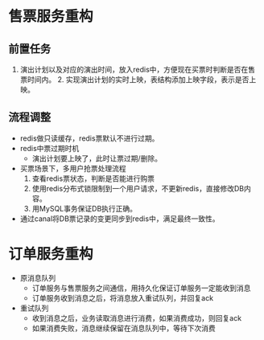 # 售票服务重构
## 前置任务
1. 演出计划以及对应的演出时间，放入redis中，方便现在买票时判断是否在售票时间内。
   2. 实现演出计划的实时上映，表结构添加上映字段，表示是否上映。
## 流程调整
   - redis做只读缓存，redis票默认不进行过期。
   - redis中票过期时机
     - 演出计划要上映了，此时让票过期/删除。
   - 买票场景下，多用户抢票处理流程
       1. 查看redis票状态，判断是否能进行购票
       2. 使用redis分布式锁限制到一个用户请求，不更新redis，直接修改DB内容。
       3. 用MySQL事务保证DB执行正确。
   - 通过canal将DB票记录的变更同步到redis中，满足最终一致性。

# 订单服务重构
- 原消息队列
  - 订单服务与售票服务之间通信，用持久化保证订单服务一定能收到消息
  - 订单服务收到消息之后，将消息放入重试队列，并回复ack
- 重试队列
  - 收到消息之后，业务读取消息进行消费，如果消费成功，则回复ack
  - 如果消费失败，消息继续保留在消息队列中，等待下次消费